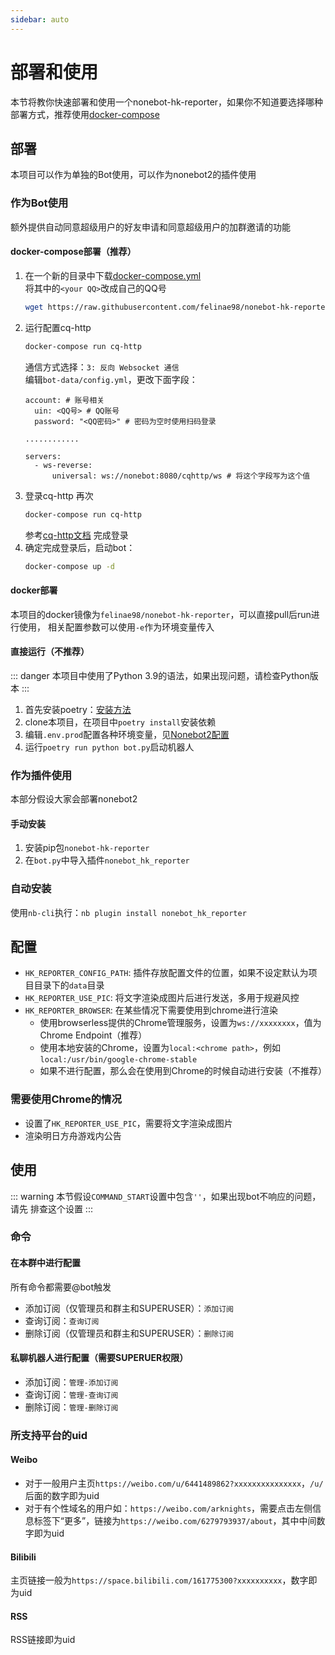 ```yaml
---
sidebar: auto
---
```

# 部署和使用
本节将教你快速部署和使用一个nonebot-hk-reporter，如果你不知道要选择哪种部署方式，推荐使用[docker-compose](#docker-compose部署-推荐)

## 部署
本项目可以作为单独的Bot使用，可以作为nonebot2的插件使用
### 作为Bot使用
额外提供自动同意超级用户的好友申请和同意超级用户的加群邀请的功能
#### docker-compose部署（推荐）
1. 在一个新的目录中下载[docker-compose.yml](https://raw.githubusercontent.com/felinae98/nonebot-hk-reporter/main/docker-compose.yml)  
    将其中的`<your QQ>`改成自己的QQ号
    ```bash
    wget https://raw.githubusercontent.com/felinae98/nonebot-hk-reporter/main/docker-compose.yml
    ```
2. 运行配置cq-http
    ```bash
    docker-compose run cq-http
    ```
    通信方式选择：`3: 反向 Websocket 通信`  
    编辑`bot-data/config.yml`，更改下面字段：
    ```
    account: # 账号相关
      uin: <QQ号> # QQ账号
      password: "<QQ密码>" # 密码为空时使用扫码登录

    ............

    servers:
      - ws-reverse:
          universal: ws://nonebot:8080/cqhttp/ws # 将这个字段写为这个值
    ```
3. 登录cq-http
    再次
    ```bash
    docker-compose run cq-http
    ```
    参考[cq-http文档](https://docs.go-cqhttp.org/faq/slider.html#%E6%96%B9%E6%A1%88a-%E8%87%AA%E8%A1%8C%E6%8A%93%E5%8C%85)
    完成登录
4. 确定完成登录后，启动bot：
    ```bash
    docker-compose up -d
    ```
#### docker部署
本项目的docker镜像为`felinae98/nonebot-hk-reporter`，可以直接pull后run进行使用，
相关配置参数可以使用`-e`作为环境变量传入
#### 直接运行（不推荐）
::: danger
本项目中使用了Python 3.9的语法，如果出现问题，请检查Python版本
:::
1. 首先安装poetry：[安装方法](https://python-poetry.org/docs/#installation)
2. clone本项目，在项目中`poetry install`安装依赖
3. 编辑`.env.prod`配置各种环境变量，见[Nonebot2配置](https://v2.nonebot.dev/guide/basic-configuration.html)
4. 运行`poetry run python bot.py`启动机器人
### 作为插件使用
本部分假设大家会部署nonebot2
#### 手动安装
1. 安装pip包`nonebot-hk-reporter`
2. 在`bot.py`中导入插件`nonebot_hk_reporter`
### 自动安装
使用`nb-cli`执行：`nb plugin install nonebot_hk_reporter`
## 配置
* `HK_REPORTER_CONFIG_PATH`: 插件存放配置文件的位置，如果不设定默认为项目目录下的`data`目录
* `HK_REPORTER_USE_PIC`: 将文字渲染成图片后进行发送，多用于规避风控
* `HK_REPORTER_BROWSER`: 在某些情况下需要使用到chrome进行渲染
  * 使用browserless提供的Chrome管理服务，设置为`ws://xxxxxxxx`，值为Chrome Endpoint（推荐）
  * 使用本地安装的Chrome，设置为`local:<chrome path>`，例如`local:/usr/bin/google-chrome-stable`
  * 如果不进行配置，那么会在使用到Chrome的时候自动进行安装（不推荐）
### 需要使用Chrome的情况
* 设置了`HK_REPORTER_USE_PIC`，需要将文字渲染成图片
* 渲染明日方舟游戏内公告
## 使用
::: warning
本节假设`COMMAND_START`设置中包含`''`，如果出现bot不响应的问题，请先
排查这个设置
:::
### 命令
#### 在本群中进行配置
所有命令都需要@bot触发
* 添加订阅（仅管理员和群主和SUPERUSER）：`添加订阅`
* 查询订阅：`查询订阅`
* 删除订阅（仅管理员和群主和SUPERUSER）：`删除订阅`
#### 私聊机器人进行配置（需要SUPERUER权限）
* 添加订阅：`管理-添加订阅`
* 查询订阅：`管理-查询订阅`
* 删除订阅：`管理-删除订阅`
### 所支持平台的uid
#### Weibo
* 对于一般用户主页`https://weibo.com/u/6441489862?xxxxxxxxxxxxxxx`，`/u/`后面的数字即为uid
* 对于有个性域名的用户如：`https://weibo.com/arknights`，需要点击左侧信息标签下“更多”，链接为`https://weibo.com/6279793937/about`，其中中间数字即为uid
#### Bilibili
主页链接一般为`https://space.bilibili.com/161775300?xxxxxxxxxx`，数字即为uid
#### RSS
RSS链接即为uid
